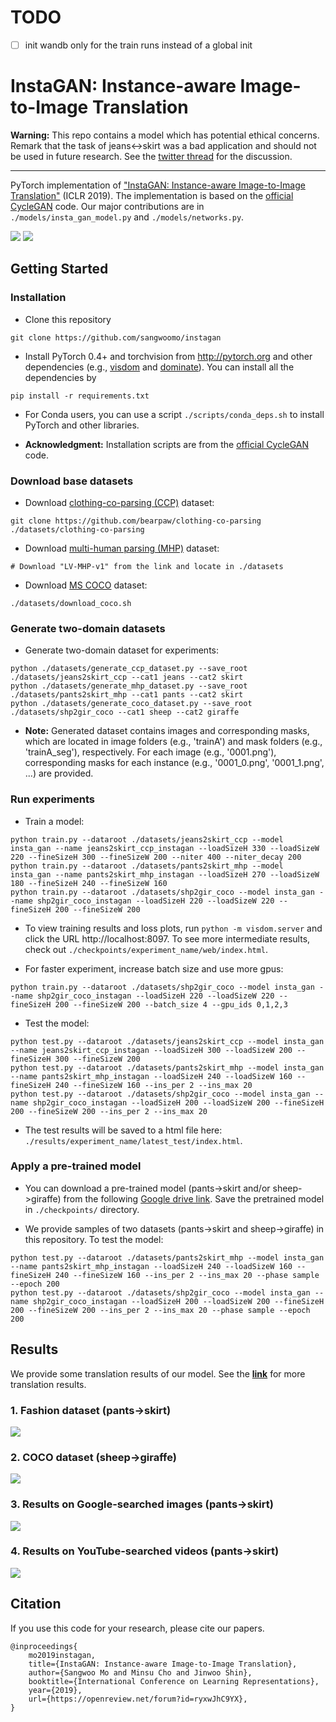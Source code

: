 # TODO 
- [ ] init wandb only for the train runs instead of a global init

# InstaGAN: Instance-aware Image-to-Image Translation

**Warning:** This repo contains a model which has potential ethical concerns. Remark that the task of jeans<->skirt was a bad application and should not be used in future research. See the [twitter thread](https://twitter.com/SashaMTL/status/1453491661720391685) for the discussion.

---

PyTorch implementation of ["InstaGAN: Instance-aware Image-to-Image Translation"](https://openreview.net/forum?id=ryxwJhC9YX) (ICLR 2019).
The implementation is based on the [official CycleGAN](https://github.com/junyanz/pytorch-CycleGAN-and-pix2pix) code.
Our major contributions are in `./models/insta_gan_model.py` and `./models/networks.py`.

<img src='imgs/intro.png'>

<img src='imgs/model.png'>


## Getting Started
### Installation

- Clone this repository
```
git clone https://github.com/sangwoomo/instagan
```

- Install PyTorch 0.4+ and torchvision from http://pytorch.org and other dependencies (e.g., [visdom](https://github.com/facebookresearch/visdom) and [dominate](https://github.com/Knio/dominate)).
You can install all the dependencies by
```
pip install -r requirements.txt
```

- For Conda users, you can use a script `./scripts/conda_deps.sh` to install PyTorch and other libraries.

- **Acknowledgment:** Installation scripts are from the [official CycleGAN](https://github.com/junyanz/pytorch-CycleGAN-and-pix2pix) code.


### Download base datasets

- Download [clothing-co-parsing (CCP)](https://github.com/bearpaw/clothing-co-parsing) dataset:
```
git clone https://github.com/bearpaw/clothing-co-parsing ./datasets/clothing-co-parsing
```

- Download [multi-human parsing (MHP)](https://lv-mhp.github.io/) dataset:
```
# Download "LV-MHP-v1" from the link and locate in ./datasets
```

- Download [MS COCO](http://cocodataset.org/) dataset:
```
./datasets/download_coco.sh
```

### Generate two-domain datasets

- Generate two-domain dataset for experiments:
```
python ./datasets/generate_ccp_dataset.py --save_root ./datasets/jeans2skirt_ccp --cat1 jeans --cat2 skirt
python ./datasets/generate_mhp_dataset.py --save_root ./datasets/pants2skirt_mhp --cat1 pants --cat2 skirt
python ./datasets/generate_coco_dataset.py --save_root ./datasets/shp2gir_coco --cat1 sheep --cat2 giraffe
```
- **Note:** Generated dataset contains images and corresponding masks, which are located in image folders (e.g., 'trainA') and mask folders (e.g., 'trainA_seg'), respectively.
For each image (e.g., '0001.png'), corresponding masks for each instance (e.g., '0001_0.png', '0001_1.png', ...) are provided.

### Run experiments

- Train a model:
```
python train.py --dataroot ./datasets/jeans2skirt_ccp --model insta_gan --name jeans2skirt_ccp_instagan --loadSizeH 330 --loadSizeW 220 --fineSizeH 300 --fineSizeW 200 --niter 400 --niter_decay 200
python train.py --dataroot ./datasets/pants2skirt_mhp --model insta_gan --name pants2skirt_mhp_instagan --loadSizeH 270 --loadSizeW 180 --fineSizeH 240 --fineSizeW 160
python train.py --dataroot ./datasets/shp2gir_coco --model insta_gan --name shp2gir_coco_instagan --loadSizeH 220 --loadSizeW 220 --fineSizeH 200 --fineSizeW 200
```

- To view training results and loss plots, run `python -m visdom.server` and click the URL http://localhost:8097.
To see more intermediate results, check out `./checkpoints/experiment_name/web/index.html`.

- For faster experiment, increase batch size and use more gpus:
```
python train.py --dataroot ./datasets/shp2gir_coco --model insta_gan --name shp2gir_coco_instagan --loadSizeH 220 --loadSizeW 220 --fineSizeH 200 --fineSizeW 200 --batch_size 4 --gpu_ids 0,1,2,3
```

- Test the model:
```
python test.py --dataroot ./datasets/jeans2skirt_ccp --model insta_gan --name jeans2skirt_ccp_instagan --loadSizeH 300 --loadSizeW 200 --fineSizeH 300 --fineSizeW 200
python test.py --dataroot ./datasets/pants2skirt_mhp --model insta_gan --name pants2skirt_mhp_instagan --loadSizeH 240 --loadSizeW 160 --fineSizeH 240 --fineSizeW 160 --ins_per 2 --ins_max 20
python test.py --dataroot ./datasets/shp2gir_coco --model insta_gan --name shp2gir_coco_instagan --loadSizeH 200 --loadSizeW 200 --fineSizeH 200 --fineSizeW 200 --ins_per 2 --ins_max 20
```
- The test results will be saved to a html file here: `./results/experiment_name/latest_test/index.html`.


### Apply a pre-trained model

- You can download a pre-trained model (pants->skirt and/or sheep->giraffe) from the following [Google drive link](https://drive.google.com/drive/folders/10TfnuqZ4tIVAQP23cgHxJQKuVeJusu85?usp=sharing).
Save the pretrained model in `./checkpoints/` directory.

- We provide samples of two datasets (pants->skirt and sheep->giraffe) in this repository.
To test the model:
```
python test.py --dataroot ./datasets/pants2skirt_mhp --model insta_gan --name pants2skirt_mhp_instagan --loadSizeH 240 --loadSizeW 160 --fineSizeH 240 --fineSizeW 160 --ins_per 2 --ins_max 20 --phase sample --epoch 200
python test.py --dataroot ./datasets/shp2gir_coco --model insta_gan --name shp2gir_coco_instagan --loadSizeH 200 --loadSizeW 200 --fineSizeH 200 --fineSizeW 200 --ins_per 2 --ins_max 20 --phase sample --epoch 200
```


## Results

We provide some translation results of our model.
See the [**link**](/docs/more_results.md) for more translation results.

### 1. Fashion dataset (pants->skirt)

<img src='imgs/results-1.png'>

### 2. COCO dataset (sheep->giraffe)

<img src='imgs/results-2.png'>

### 3. Results on Google-searched images (pants->skirt)

<img src='imgs/results-3.png'>

### 4. Results on YouTube-searched videos (pants->skirt)

<img src='imgs/results-4.png'>


## Citation
If you use this code for your research, please cite our papers.
```
@inproceedings{
    mo2019instagan,
    title={InstaGAN: Instance-aware Image-to-Image Translation},
    author={Sangwoo Mo and Minsu Cho and Jinwoo Shin},
    booktitle={International Conference on Learning Representations},
    year={2019},
    url={https://openreview.net/forum?id=ryxwJhC9YX},
}
```
